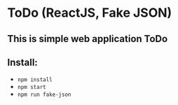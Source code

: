 # ToDo (ReactJS, Fake JSON)

## This is simple web application ToDo

## Install:

- `npm install`
- `npm start`
- `npm run fake-json`